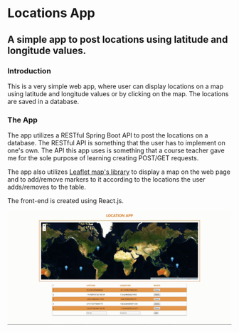 # Locations App

## A simple app to post locations using latitude and longitude values.

### Introduction

This is a very simple web app, where user can display locations on a map using latitude and
longitude values or by clicking on the map. The locations are saved in a database.

### The App

The app utilizes a RESTful Spring Boot API to post the locations on a database. The RESTful
API is something that the user has to implement on one's own. The API this app uses is something 
that a course teacher gave me for the sole purpose of learning creating POST/GET requests.

The app also utilizes [Leaflet map's library](https://leafletjs.com/) to display a map on the web page and to add/remove markers
to it according to the locations the user adds/removes to the table.

The front-end is created using React.js.

![Gif of the App](/doc/app.gif)
